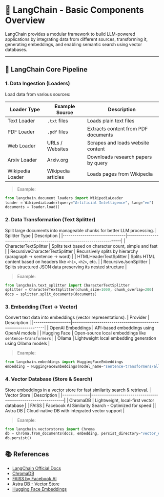 # 🔗 LangChain - Basic Components Overview

LangChain provides a modular framework to build LLM-powered applications by integrating data from different sources, transforming it, generating embeddings, and enabling semantic search using vector databases.

---

## 🚀 LangChain Core Pipeline

### 1. Data Ingestion (Loaders)

Load data from various sources:

| Loader Type     | Example Source             | Description                             |
|-----------------|----------------------------|-----------------------------------------|
| Text Loader     | `.txt` files               | Loads plain text files                  |
| PDF Loader      | `.pdf` files               | Extracts content from PDF documents     |
| Web Loader      | URLs / Websites            | Scrapes and loads website content       |
| Arxiv Loader    | Arxiv.org                  | Downloads research papers by query      |
| Wikipedia Loader| Wikipedia articles         | Loads pages from Wikipedia              |

> Example:
```python
from langchain.document_loaders import WikipediaLoader
loader = WikipediaLoader(query="Artificial Intelligence", lang="en")
documents = loader.load()
```
### 2. Data Transformation (Text Splitter)
Split large documents into manageable chunks for better LLM processing.
| Splitter Type                  | Description                                                              |
|--------------------------------|---------------------------------------------------------------------------|
| CharacterTextSplitter          | Splits text based on character count, simple and fast                    |
| RecursiveCharacterTextSplitter | Recursively splits by hierarchy (paragraph → sentence → word)            |
| HTMLHeaderTextSplitter         | Splits HTML content based on headers like `<h1>`, `<h2>`, etc.            |
| RecursiveJsonSplitter          | Splits structured JSON data preserving its nested structure              |


>Example:
```python
from langchain.text_splitter import CharacterTextSplitter
splitter = CharacterTextSplitter(chunk_size=1000, chunk_overlap=200)
docs = splitter.split_documents(documents)
```

### 3. Embedding (Text → Vector)
Convert text data into embeddings (vector representations).
| Provider           | Description                                                    |
|-------------------|----------------------------------------------------------------|
| OpenAI Embeddings | API-based embeddings using OpenAI models                      |
| Hugging Face      | Open-source local embeddings like `sentence-transformers`     |
| Ollama            | Lightweight local embedding generation using Ollama models    |

>Example:
```python
from langchain.embeddings import HuggingFaceEmbeddings
embedding = HuggingFaceEmbeddings(model_name="sentence-transformers/all-MiniLM-L6-v2")
```

### 4. Vector Database (Store & Search)
Store embeddings in a vector store for fast similarity search & retrieval.
| Vector Store | Description                                                    |
|--------------|----------------------------------------------------------------|
| ChromaDB     | Lightweight, local-first vector database                      |
| FAISS        | Facebook AI Similarity Search - Optimized for speed           |
| Astra DB     | Cloud-native DB with integrated vector support                |

>Example:
```python
from langchain.vectorstores import Chroma
db = Chroma.from_documents(docs, embedding, persist_directory="vector_db")
db.persist()
```
## 📚 References

- [LangChain Official Docs](https://python.langchain.com/docs/get_started/introduction)
- [ChromaDB](https://www.trychroma.com/)
- [FAISS by Facebook AI](https://github.com/facebookresearch/faiss)
- [Astra DB - Vector Store](https://www.datastax.com/astra)
- [Hugging Face Embeddings](https://huggingface.co/sentence-transformers)
